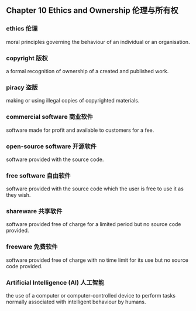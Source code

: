 ## Chapter 10 Ethics and Ownership 伦理与所有权

### ethics 伦理

moral principles governing the behaviour of an individual or an organisation.

### copyright 版权

a formal recognition of ownership of a created and published work.

### piracy 盗版

making or using illegal copies of copyrighted materials.

### commercial software 商业软件

software made for profit and available to customers for a fee.

### open-source software 开源软件

software provided with the source code.

### free software 自由软件

software provided with the source code which the user is free to use it as they
wish.

### shareware 共享软件

software provided free of charge for a limited period but no source code
provided.

### freeware 免费软件

software provided free of charge with no time limit for its use but no source
code provided.

### Artificial Intelligence (AI) 人工智能

the use of a computer or computer-controlled device to perform tasks normally
associated with intelligent behaviour by humans.

